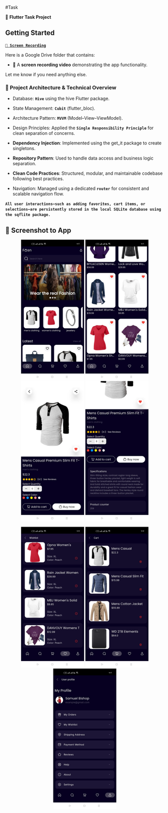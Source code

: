 #Task

📱 **Flutter Task Project**


## Getting Started

**[`🎥 Screen Recording`](https://drive.google.com/drive/folders/1LdLxUdDlJwHJRXAez8M6CTwlgMpelkYZ?usp=drive_link)**

Here is a Google Drive folder that contains:
- 🎥 A **screen recording video** demonstrating the app functionality.

Let me know if you need anything else.


### 🧱 Project Architecture & Technical Overview

- Database: **`Hive`** using the hive Flutter package.

- State Management: **`Cubit`** (flutter_bloc).

- Architecture Pattern: **`MVVM`** (Model–View–ViewModel).

- Design Principles: Applied the **`Single Responsibility Principle`** for clean separation of concerns.

- **Dependency Injection**: Implemented using the get_it package to create singletons.

- **Repository Pattern**: Used to handle data access and business logic separation.

- **Clean Code Practices**: Structured, modular, and maintainable codebase following best practices.

- Navigation: Managed using a dedicated **`router`** for consistent and scalable navigation flow.



**`All user interactions—such as adding favorites, cart items, or selections—are persistently stored in the local SQLite database using the sqflite package.`**


## 📸 Screenshot to App

<p align="center">
  <img src="assets/images/screenshot/screenshot1.jpg" width="200"/>
  <img src="assets/images/screenshot/screenshot2.jpg" width="200"/>
  <img src="assets/images/screenshot/screenshot3.jpg" width="200"/>
    <img src="assets/images/screenshot/screenshot4.jpg" width="200"/>
</p>

<p align="center">
  <img src="assets/images/screenshot/screenshot5.jpg" width="200"/>
  <img src="assets/images/screenshot/screenshot6.jpg" width="200"/>
  <img src="assets/images/screenshot/screenshot7.jpg" width="200"/>
</p>
